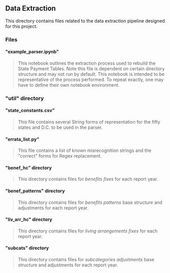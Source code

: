 ## Data Extraction

This directory contains files related to the data extraction pipeline designed for this project.

### Files

#### "example_parser.ipynb"
> This notebook outlines the extraction process used to rebuild the State Payment Tables. Note this file is dependent on certain directory structure and may not run by default. This notebook is intended to be representative of the process performed. To repeat exactly, one may have to define their own notebook environment.

### "util" directory

#### "state_constants.csv"
> This file contains several String forms of representation for the fifty states and D.C. to be used in the parser.

#### "errata_list.py"
> This file contains a list of known misrecognition strings and the "correct" forms for Regex replacement.

#### "benef_hc" directory
> This directory contains files for *benefits fixes* for each report year.

#### "benef_patterns" directory
> This directory contains files for *benefits patterns* base structure and adjustments for each report year.

#### "liv_arr_hc" directory
> This directory contains files for *living arrangements fixes* for each report year.

#### "subcats" directory
> This directory contains files for *subcategories adjustments* base structure and adjustments for each report year.
